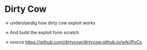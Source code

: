 # Dirty Cow 
  -> understandig how dirty cow exploit works

  -> And build the exploit form scratch
  
  -> source https://github.com/dirtycow/dirtycow.github.io/wiki/PoCs 
